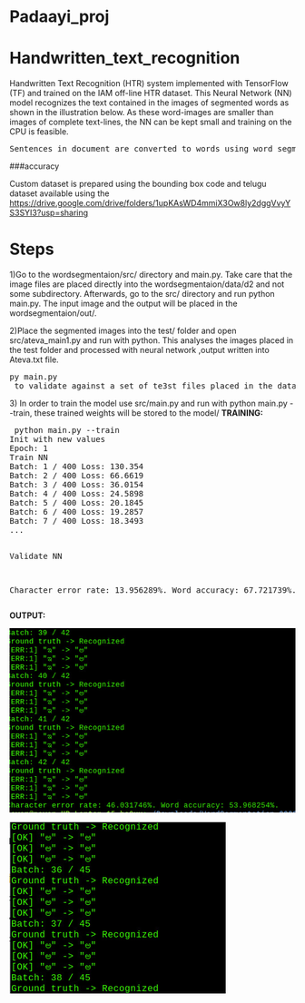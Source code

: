 # Padaayi_proj
# Handwritten_text_recognition

Handwritten Text Recognition (HTR) system implemented with TensorFlow (TF) and trained on the IAM off-line HTR dataset.
This Neural Network (NN) model recognizes the text contained in the images of segmented words as shown in the illustration below.
As these word-images are smaller than images of complete text-lines, the NN can be kept small and training on the CPU is feasible.

<pre>Sentences in document are converted to words using word_segmentation</pre>

###accuracy

Custom dataset is prepared using the bounding box code and telugu dataset available using the https://drive.google.com/drive/folders/1upKAsWD4mmiX3Ow8ly2dggVvyYS3SYI3?usp=sharing


<h1>Steps</h1>
<p>1)Go to the wordsegmentaion/src/ directory and main.py. Take care that the image files are placed directly into the wordsegmentaion/data/d2 and not some subdirectory. Afterwards, go to the src/ directory and run python main.py. The input image and the  output will be placed in the wordsegmentaion/out/.</p>
<p>2)Place the segmented images into the test/ folder and open src/ateva_main1.py and run with python. This analyses the images placed in the test folder and processed with neural network ,output written into Ateva.txt file.</p>
<pre>py main.py
 to validate against a set of te3st files placed in the data folder
</pre>
3) In order to train the model use src/main.py and run with python main.py --train, these trained weights will be stored to the model/
<b>TRAINING:</b>
<pre>
 python main.py --train
Init with new values
Epoch: 1
Train NN
Batch: 1 / 400 Loss: 130.354
Batch: 2 / 400 Loss: 66.6619
Batch: 3 / 400 Loss: 36.0154
Batch: 4 / 400 Loss: 24.5898
Batch: 5 / 400 Loss: 20.1845
Batch: 6 / 400 Loss: 19.2857
Batch: 7 / 400 Loss: 18.3493
...

Validate NN

Character error rate: 13.956289%. Word accuracy: 67.721739%.
</pre>
<b>OUTPUT:</b>


![Screenshot](./doc/1.jpeg)


<b> 

![Alt text](./doc/2.jpeg)


